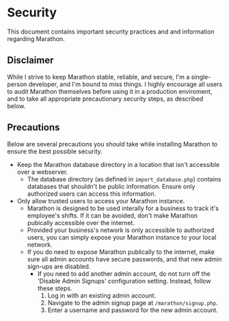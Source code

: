 # Security

This document contains important security practices and and information regarding Marathon.


## Disclaimer

While I strive to keep Marathon stable, reliable, and secure, I'm a single-person developer, and I'm bound to miss things. I highly encourage all users to audit Marathon themselves before using it in a production enviroment, and to take all appropriate precautionary security steps, as described below.


## Precautions

Below are several precautions you should take while installing Marathon to ensure the best possible security.

- Keep the Marathon database directory in a location that isn't accessible over a webserver.
    - The database directory (as defined in `import_database.php`) contains databases that shouldn't be public information. Ensure only authorized users can access this information.
- Only allow trusted users to access your Marathon instance.
    - Marathon is designed to be used interally for a business to track it's employee's shifts. If it can be avoided, don't make Marathon pubically accessible over the internet.
    - Provided your business's network is only accessible to authorized users, you can simply expose your Marathon instance to your local network.
    - If you do need to expose Marathon publically to the internet, make sure all admin accounts have secure passwords, and that new admin sign-ups are disabled.
        - If you need to add another admin account, do not turn off the 'Disable Admin Signups' configuration setting. Instead, follow these steps.
            1. Log in with an existing admin account.
            2. Navigate to the admin signup page at `/marathon/signup.php`.
            3. Enter a username and password for the new admin account.
